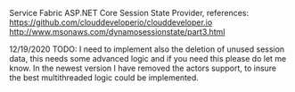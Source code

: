 
Service Fabric ASP.NET Core Session State Provider, references: 
https://github.com/clouddeveloperio/clouddeveloper.io
http://www.msonaws.com/dynamosessionstate/part3.html

12/19/2020 TODO: I need to implement also the deletion of unused session data, this needs some advanced logic and if you need this please do let me know.
In the newest version I have removed the actors support, to insure the best multithreaded logic could be implemented. 
